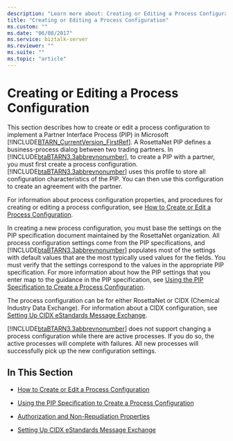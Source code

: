 ```yaml
---
description: "Learn more about: Creating or Editing a Process Configuration"
title: "Creating or Editing a Process Configuration"
ms.custom: ""
ms.date: "06/08/2017"
ms.service: biztalk-server
ms.reviewer: ""
ms.suite: ""
ms.topic: "article"
---
```

# Creating or Editing a Process Configuration
This section describes how to create or edit a process configuration to implement a Partner Interface Process (PIP) in Microsoft [!INCLUDE[BTARN_CurrentVersion_FirstRef](../../includes/btarn-currentversion-firstref-md.md)]. A RosettaNet PIP defines a business-process dialog between two trading partners. In [!INCLUDE[btaBTARN3.3abbrevnonumber](../../includes/btabtarn3-3abbrevnonumber-md.md)], to create a PIP with a partner, you must first create a process configuration. [!INCLUDE[btaBTARN3.3abbrevnonumber](../../includes/btabtarn3-3abbrevnonumber-md.md)] uses this profile to store all configuration characteristics of the PIP. You can then use this configuration to create an agreement with the partner.  
  
 For information about process configuration properties, and procedures for creating or editing a process configuration, see [How to Create or Edit a Process Configuration](../../adapters-and-accelerators/accelerator-rosettanet/how-to-create-or-edit-a-process-configuration.md).  
  
 In creating a new process configuration, you must base the settings on the PIP specification document maintained by the RosettaNet organization. All process configuration settings come from the PIP specifications, and [!INCLUDE[btaBTARN3.3abbrevnonumber](../../includes/btabtarn3-3abbrevnonumber-md.md)] populates most of the settings with default values that are the most typically used values for the fields. You must verify that the settings correspond to the values in the appropriate PIP specification. For more information about how the PIP settings that you enter map to the guidance in the PIP specification, see [Using the PIP Specification to Create a Process Configuration](../../adapters-and-accelerators/accelerator-rosettanet/using-the-pip-specification-to-create-a-process-configuration.md).  
  
 The process configuration can be for either RosettaNet or CIDX (Chemical Industry Data Exchange). For information about a CIDX configuration, see [Setting Up CIDX eStandards Message Exchange](../../adapters-and-accelerators/accelerator-rosettanet/setting-up-cidx-estandards-message-exchange.md).  
  
 [!INCLUDE[btaBTARN3.3abbrevnonumber](../../includes/btabtarn3-3abbrevnonumber-md.md)] does not support changing a process configuration while there are active processes. If you do so, the active processes will complete with failures. All new processes will successfully pick up the new configuration settings.  
  
## In This Section  
  
-   [How to Create or Edit a Process Configuration](../../adapters-and-accelerators/accelerator-rosettanet/how-to-create-or-edit-a-process-configuration.md)  
  
-   [Using the PIP Specification to Create a Process Configuration](../../adapters-and-accelerators/accelerator-rosettanet/using-the-pip-specification-to-create-a-process-configuration.md)  
  
-   [Authorization and Non-Repudiation Properties](../../adapters-and-accelerators/accelerator-rosettanet/authorization-and-non-repudiation-properties.md)  
  
-   [Setting Up CIDX eStandards Message Exchange](../../adapters-and-accelerators/accelerator-rosettanet/setting-up-cidx-estandards-message-exchange.md)
